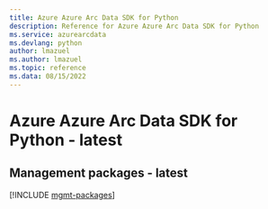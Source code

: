 ```yaml
---
title: Azure Azure Arc Data SDK for Python
description: Reference for Azure Azure Arc Data SDK for Python
ms.service: azurearcdata
ms.devlang: python
author: lmazuel
ms.author: lmazuel
ms.topic: reference
ms.data: 08/15/2022
---
```

# Azure Azure Arc Data SDK for Python - latest

## Management packages - latest
[!INCLUDE [mgmt-packages](azure-arc-data-mgmt-index.md)]